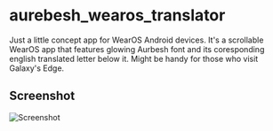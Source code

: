 # aurebesh_wearos_translator
Just a little concept app for WearOS Android devices. It's a scrollable WearOS app that features glowing Aurbesh font and its coresponding english translated letter below it. Might be handy for those who visit Galaxy's Edge.


## Screenshot

![Screenshot](https://i.imgur.com/ojtWk97.png)
